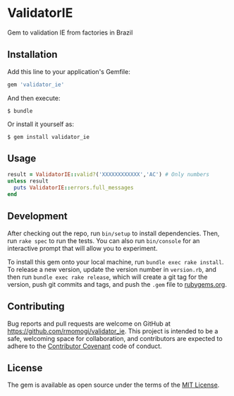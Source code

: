 # ValidatorIE

Gem to validation IE from factories in Brazil

## Installation

Add this line to your application's Gemfile:

```ruby
gem 'validator_ie'
```

And then execute:

    $ bundle

Or install it yourself as:

    $ gem install validator_ie

## Usage
```ruby
result = ValidatorIE::valid?('XXXXXXXXXXXX','AC') # Only numbers
unless result
  puts ValidatorIE::errors.full_messages
end
```
## Development

After checking out the repo, run `bin/setup` to install dependencies. Then, run `rake spec` to run the tests. You can also run `bin/console` for an interactive prompt that will allow you to experiment.

To install this gem onto your local machine, run `bundle exec rake install`. To release a new version, update the version number in `version.rb`, and then run `bundle exec rake release`, which will create a git tag for the version, push git commits and tags, and push the `.gem` file to [rubygems.org](https://rubygems.org).

## Contributing

Bug reports and pull requests are welcome on GitHub at https://github.com/rmomogi/validator_ie. This project is intended to be a safe, welcoming space for collaboration, and contributors are expected to adhere to the [Contributor Covenant](http://contributor-covenant.org) code of conduct.


## License

The gem is available as open source under the terms of the [MIT License](http://opensource.org/licenses/MIT).


